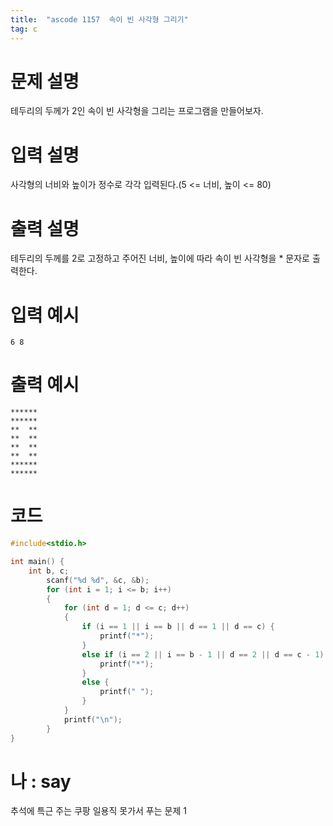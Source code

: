 ```yaml
---
title:  "ascode 1157  속이 빈 사각형 그리기"
tag: c
---
```

# 문제 설명
테두리의 두께가 2인 속이 빈 사각형을 그리는 프로그램을 만들어보자. 
# 입력 설명
사각형의 너비와 높이가 정수로 각각 입력된다.(5 <= 너비, 높이 <= 80)
# 출력 설명
테두리의 두께를 2로 고정하고 주어진 너비, 높이에 따라 속이 빈 사각형을 * 문자로 출력한다.
# 입력 예시
```
6 8
```
# 출력 예시
```
******
******
**  **
**  **
**  **
**  **
******
******
```
# 코드

```c
#include<stdio.h>

int main() {
    int b, c;
        scanf("%d %d", &c, &b);
        for (int i = 1; i <= b; i++)
        {
            for (int d = 1; d <= c; d++)
            {
                if (i == 1 || i == b || d == 1 || d == c) {
                    printf("*");
                }
                else if (i == 2 || i == b - 1 || d == 2 || d == c - 1) {
                    printf("*");
                }
                else {
                    printf(" ");
                }
            }
            printf("\n");
        }
}
```

# 나 : say
추석에 특근 주는 쿠팡 일용직 못가서 푸는 문제 1
